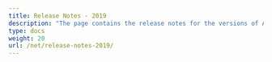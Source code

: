 ```yaml
---
title: Release Notes - 2019
description: "The page contains the release notes for the versions of Aspose.Tasks for .NET released in 2019."
type: docs
weight: 20
url: /net/release-notes-2019/
---
```




